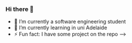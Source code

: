 ### Hi there 👋

- 🔭 I’m currently a software engineering student
- 🌱 I’m currently learning in uni Adelaide
- ⚡ Fun fact: I have some project on the repo
-->
